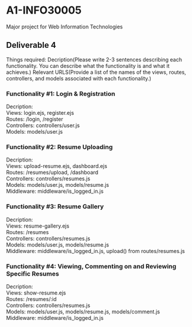 # A1-INFO30005
Major project for Web Information Technologies

## Deliverable 4 

Things required:
Decription(Please write 2-3 sentences describing each functionality. You can describe what the functionality is and what it achieves.)
Relevant URLS(Provide a list of the names of the views, routes, controllers, and models associated with each functionality.)

### Functionality #1: Login & Registration
Decription:  
Views: login.ejs, register.ejs  
Routes: /login, /register  
Controllers: controllers/user.js  
Models: models/user.js  

### Functionality #2: Resume Uploading
Decription:  
Views: upload-resume.ejs, dashboard.ejs  
Routes: /resumes/upload, /dashboard  
Controllers: controllers/resumes.js  
Models: models/user.js, models/resume.js  
Middleware: middleware/is_logged_in.js  

### Functionality #3: Resume Gallery
Decription:  
Views: resume-gallery.ejs  
Routes: /resumes  
Controllers: controllers/resumes.js  
Models: models/user.js, models/resume.js  
Middleware: middleware/is_logged_in.js, upload() from routes/resumes.js  

### Functionality #4: Viewing, Commenting on and Reviewing Specific Resumes
Decription:  
Views: show-resume.ejs  
Routes: /resumes/:id     
Controllers: controllers/resumes.js  
Models: models/user.js, models/resume.js, models/comment.js  
Middleware: middleware/is_logged_in.js  
